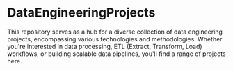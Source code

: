 # DataEngineeringProjects
This repository serves as a hub for a diverse collection of data engineering projects, encompassing various technologies and methodologies. Whether you're interested in data processing, ETL (Extract, Transform, Load) workflows, or building scalable data pipelines, you'll find a range of projects here.
